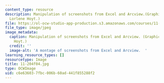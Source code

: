 ```yaml
---
content_type: resource
description: Manipulation of screenshots from Excel and Arcview.(Graphic by Prof.
  Lorlene Hoyt.)
file: https://ol-ocw-studio-app-production.s3.amazonaws.com/courses/11-204-planning-communications-and-digital-media-fall-2004/c6e636037fbc006b60ad441f855288f2_11-204f04.jpg
file_type: image/jpeg
image_metadata:
  caption: Manipulation of screenshots from Excel and Arcview. (Graphic by Prof. Lorlene
    Hoyt.)
  credit: ''
  image-alt: 'A montage of screenshots from Excel and Arcview.  '
learning_resource_types: []
resourcetype: Image
title: 11-204f04.jpg
type: OCWImage
uid: c6e63603-7fbc-006b-60ad-441f855288f2
---
```

